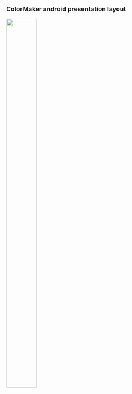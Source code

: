 ### ColorMaker android presentation layout </br> 
<img src="https://github.com/Brunha/Portfolio/blob/main/MAUIApps/ConverterCalculator/Converter.gif" width="40%" height="50%"/>
